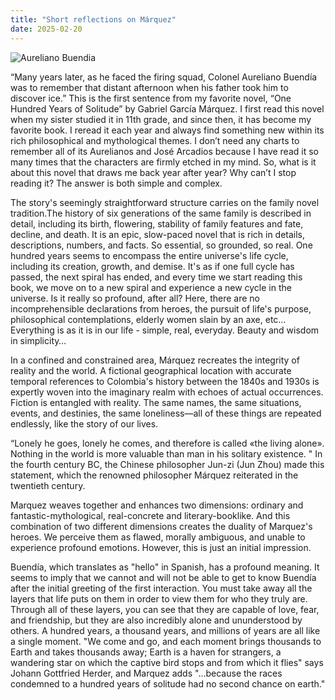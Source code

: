 ```yaml
---
title: "Short reflections on Márquez"
date: 2025-02-20
---
```


![Aureliano Buendia](https://deadline.com/wp-content/uploads/2024/10/100-years-2.jpg)

“Many years later, as he faced the firing squad, Colonel Aureliano Buendía was to remember that distant afternoon when his father took him to discover ice.” This is the first sentence from my favorite novel, “One Hundred Years of Solitude” by Gabriel García Márquez. I first read this novel when my sister studied it in 11th grade, and since then, it has become my favorite book. I reread it each year and always find something new within its rich philosophical and mythological themes. I don’t need any charts to remember all of its Aurelianos and José Arcadios because I have read it so many times that the characters are firmly etched in my mind. So, what is it about this novel that draws me back year after year? Why can’t I stop reading it? The answer is both simple and complex. 

The story's seemingly straightforward structure carries on the family novel tradition.The history of six generations of the same family is described in detail, including its birth, flowering, stability of family features and fate, decline, and death. It is an epic, slow-paced novel that is rich in details, descriptions, numbers, and facts. So essential, so grounded, so real. One hundred years seems to encompass the entire universe's life cycle, including its creation, growth, and demise. It's as if one full cycle has passed, the next spiral has ended, and every time we start reading this book, we move on to a new spiral and experience a new cycle in the universe. Is it really so profound, after all?  Here, there are no incomprehensible declarations from heroes, the pursuit of life's purpose, philosophical contemplations, elderly women slain by an axe, etc… Everything is as it is in our life - simple, real, everyday. Beauty and wisdom in simplicity…

In a confined and constrained area, Márquez recreates the integrity of reality and the world. A fictional geographical location with accurate temporal references to Colombia's history between the 1840s and 1930s is expertly woven into the imaginary realm with echoes of actual occurrences. Fiction is entangled with reality. The same names, the same situations, events, and destinies, the same loneliness—all of these things are repeated endlessly, like the story of our lives. 

“Lonely he goes, lonely he comes, and therefore is called «the living alone». Nothing in the world is more valuable than man in his solitary existence. " In the fourth century BC, the Chinese philosopher Jun-zi (Jun Zhou) made this statement, which the renowned philosopher Márquez reiterated in the twentieth century.

Marquez weaves together and enhances two dimensions: ordinary and fantastic-mythological, real-concrete and literary-booklike. And this combination of two different dimensions creates the duality of Marquez's heroes. We perceive them as flawed, morally ambiguous, and unable to experience profound emotions. However, this is just an initial impression.

Buendía, which translates as "hello" in Spanish, has a profound meaning. It seems to imply that we cannot and will not be able to get to know Buendía after the initial greeting of the first interaction. You must take away all the layers that life puts on them in order to view them for who they truly are. Through all of these layers, you can see that they are capable of love, fear, and friendship, but they are also incredibly alone and ununderstood by others. A hundred years, a thousand years, and millions of years are all like a single moment. "We come and go, and each moment brings thousands to Earth and takes thousands away;  Earth is a haven for strangers, a wandering star on which the captive bird stops and from which it flies" says Johann Gottfried Herder, and Marquez adds "...because the races condemned to a hundred years of solitude had no second chance on earth."
